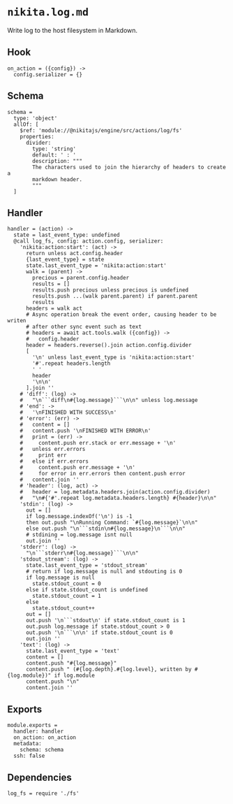 
# `nikita.log.md`

Write log to the host filesystem in Markdown.

## Hook

    on_action = ({config}) ->
      config.serializer = {}

## Schema

    schema =
      type: 'object'
      allOf: [
        $ref: 'module://@nikitajs/engine/src/actions/log/fs'
        properties:
          divider:
            type: 'string'
            default: ' : '
            description: """
            The characters used to join the hierarchy of headers to create a
            markdown header.
            """
      ]

## Handler

    handler = (action) ->
      state = last_event_type: undefined
      @call log_fs, config: action.config, serializer:
        'nikita:action:start': (act) ->
          return unless act.config.header
          {last_event_type} = state
          state.last_event_type = 'nikita:action:start'
          walk = (parent) ->
            precious = parent.config.header
            results = []
            results.push precious unless precious is undefined
            results.push ...(walk parent.parent) if parent.parent
            results
          headers = walk act
          # Async operation break the event order, causing header to be writen
          # after other sync event such as text
          # headers = await act.tools.walk ({config}) ->
          #   config.header
          header = headers.reverse().join action.config.divider
          [
            '\n' unless last_event_type is 'nikita:action:start'
            '#'.repeat headers.length
            ' '
            header
            '\n\n'
          ].join ''
        # 'diff': (log) ->
        #   "\n```diff\n#{log.message}```\n\n" unless log.message
        # 'end': ->
        #   '\nFINISHED WITH SUCCESS\n'
        # 'error': (err) ->
        #   content = []
        #   content.push '\nFINISHED WITH ERROR\n'
        #   print = (err) ->
        #     content.push err.stack or err.message + '\n'
        #   unless err.errors
        #     print err
        #   else if err.errors
        #     content.push err.message + '\n'
        #     for error in err.errors then content.push error
        #   content.join ''
        # 'header': (log, act) ->
        #   header = log.metadata.headers.join(action.config.divider)
        #   "\n#{'#'.repeat log.metadata.headers.length} #{header}\n\n"
        'stdin': (log) ->
          out = []
          if log.message.indexOf('\n') is -1
          then out.push "\nRunning Command: `#{log.message}`\n\n"
          else out.push "\n```stdin\n#{log.message}\n```\n\n"
          # stdining = log.message isnt null
          out.join ''
        'stderr': (log) ->
          "\n```stderr\n#{log.message}```\n\n"
        'stdout_stream': (log) ->
          state.last_event_type = 'stdout_stream'
          # return if log.message is null and stdouting is 0
          if log.message is null
            state.stdout_count = 0
          else if state.stdout_count is undefined
            state.stdout_count = 1
          else
            state.stdout_count++
          out = []
          out.push '\n```stdout\n' if state.stdout_count is 1
          out.push log.message if state.stdout_count > 0
          out.push '\n```\n\n' if state.stdout_count is 0
          out.join ''
        'text': (log) ->
          state.last_event_type = 'text'
          content = []
          content.push "#{log.message}"
          content.push " (#{log.depth}.#{log.level}, written by #{log.module})" if log.module
          content.push "\n"
          content.join ''

## Exports

    module.exports =
      handler: handler
      on_action: on_action
      metadata:
        schema: schema
      ssh: false

## Dependencies

    log_fs = require './fs'
